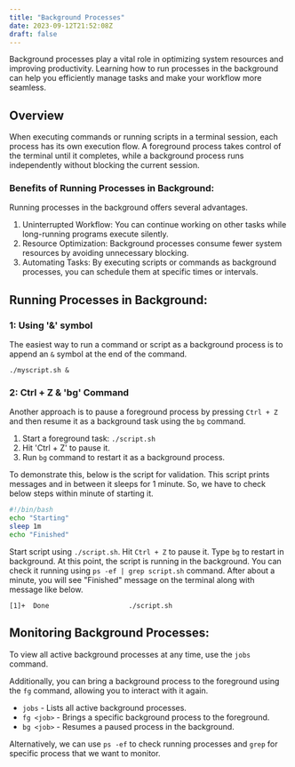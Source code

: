```yaml
---
title: "Background Processes"
date: 2023-09-12T21:52:08Z
draft: false
---
```


Background processes play a vital role in optimizing system resources and improving productivity. Learning how to run processes in the background can help you efficiently manage tasks and make your workflow more seamless.
<!--more-->

## Overview
When executing commands or running scripts in a terminal session, each process has its own execution flow. A foreground process takes control of the terminal until it completes, while a background process runs independently without blocking the current session.

### Benefits of Running Processes in Background:
Running processes in the background offers several advantages.
1. Uninterrupted Workflow: You can continue working on other tasks while long-running programs execute silently.
2. Resource Optimization: Background processes consume fewer system resources by avoiding unnecessary blocking.
3. Automating Tasks: By executing scripts or commands as background processes, you can schedule them at specific times or intervals.

## Running Processes in Background:

### 1: Using '&' symbol
The easiest way to run a command or script as a background process is to append an `&` symbol at the end of the command. 

```bash{ .show-prompt lineNos=false }
./myscript.sh &
```

### 2: Ctrl + Z & 'bg' Command
Another approach is to pause a foreground process by pressing `Ctrl + Z` and then resume it as a background task using the `bg` command.

1. Start a foreground task: `./script.sh`
2. Hit 'Ctrl + Z' to pause it.
3. Run `bg` command to restart it as a background process.

To demonstrate this, below is the script for validation. This script prints messages and in between it sleeps for 1 minute. So, we have to check below steps within minute of starting it.

```bash
#!/bin/bash
echo "Starting"
sleep 1m
echo "Finished"
```

Start script using `./script.sh`. Hit `Ctrl + Z` to pause it. Type `bg` to restart in background.
At this point, the script is running in the background. You can check it running using `ps -ef | grep script.sh` command. After about a minute, you will see "Finished" message on the terminal along with message like below.

```output { lineNos=false }
[1]+  Done                    ./script.sh
```

## Monitoring Background Processes:

To view all active background processes at any time, use the `jobs` command.

Additionally, you can bring a background process to the foreground using the `fg` command, allowing you to interact with it again.

- `jobs` - Lists all active background processes.
- `fg <job>` - Brings a specific background process to the foreground.
- `bg <job>` - Resumes a paused process in the background.

Alternatively, we can use `ps -ef` to check running processes and `grep` for specific process that we want to monitor.
